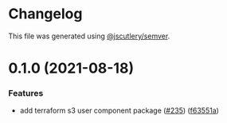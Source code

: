 # Changelog

This file was generated using [@jscutlery/semver](https://github.com/jscutlery/semver).

# 0.1.0 (2021-08-18)


### Features

* add terraform s3 user component package ([#235](https://github.com/tractr/stack/issues/235)) ([f63551a](https://github.com/tractr/stack/commit/f63551aa21f8b7e05a5f028a442e0d91754c5621))
